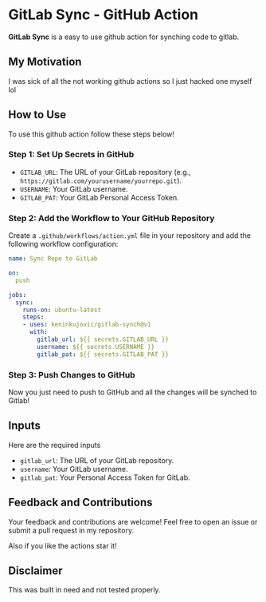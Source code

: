 # GitLab Sync - GitHub Action

**GitLab Sync** is a easy to use github action for synching code to gitlab.

## My Motivation

I was sick of all the not working github actions so I just hacked one myself lol

## How to Use

To use this github action follow these steps below!

### Step 1: Set Up Secrets in GitHub


- `GITLAB_URL`: The URL of your GitLab repository (e.g., `https://gitlab.com/yourusername/yourrepo.git`).
- `USERNAME`: Your GitLab username.
- `GITLAB_PAT`: Your GitLab Personal Access Token.

### Step 2: Add the Workflow to Your GitHub Repository

Create a `.github/workflows/action.yml` file in your repository and add the following workflow configuration:

```yaml
name: Sync Repo to GitLab

on:
  push

jobs:
  sync:
    runs-on: ubuntu-latest
    steps:
    - uses: keninkujovic/gitlab-synch@v1
      with:
        gitlab_url: ${{ secrets.GITLAB_URL }}
        username: ${{ secrets.USERNAME }}
        gitlab_pat: ${{ secrets.GITLAB_PAT }}
```

### Step 3: Push Changes to GitHub

Now you just need to push to GitHub and all the changes will be synched to Gitlab!

## Inputs

Here are the required inputs

- `gitlab_url`: The URL of your GitLab repository.
- `username`: Your GitLab username.
- `gitlab_pat`: Your Personal Access Token for GitLab.

## Feedback and Contributions

Your feedback and contributions are welcome! Feel free to open an issue or submit a pull request in my repository.

Also if you like the actions star it!

## Disclaimer

This was built in need and not tested properly.
